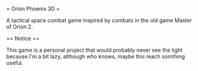 = Orion Phoenix 3D =

A tactical space combat game inspired by combats in the old game Master of Orion 2.

== Notice ==

This game is a personal project that would probably never see the light because I'm a bit lazy, although who knows, maybe this reach somthing useful.
